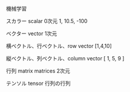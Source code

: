 機械学習

スカラー
scalar
0次元
1, 10.5, -100

ベクター
vector
1次元

横ベクトル、行ベクトル、row vector
[1,4,10]

縦ベクトル、列ベクトル、column vector
[
1,
5,
9
]


行列
matrix
matrices
2次元


テンソル
tensor
行列の行列
